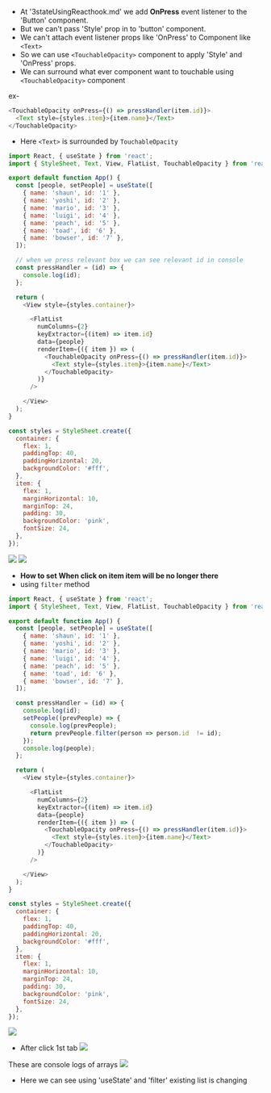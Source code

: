 * At '3stateUsingReacthook.md' we add **OnPress** event listener to the 'Button' component.
* But we can't pass 'Style' prop in to 'button' component.
* We can't attach event listener props like 'OnPress' to Component like `<Text>`
* So we can use `<TouchableOpacity>` component to apply 'Style' and 'OnPress' props.
* We can surround what ever component want to touchable using `<TouchableOpacity>` component

ex-
```js
<TouchableOpacity onPress={() => pressHandler(item.id)}>
  <Text style={styles.item}>{item.name}</Text>
</TouchableOpacity>
```
* Here `<Text>` is surrounded by  `TouchableOpacity`

```js
import React, { useState } from 'react';
import { StyleSheet, Text, View, FlatList, TouchableOpacity } from 'react-native';

export default function App() {
  const [people, setPeople] = useState([
    { name: 'shaun', id: '1' },
    { name: 'yoshi', id: '2' },
    { name: 'mario', id: '3' },
    { name: 'luigi', id: '4' },
    { name: 'peach', id: '5' },
    { name: 'toad', id: '6' },
    { name: 'bowser', id: '7' },
  ]);

  // when we press relevant box we can see relevant id in console
  const pressHandler = (id) => {
    console.log(id);
  };

  return (
    <View style={styles.container}>

      <FlatList 
        numColumns={2}
        keyExtractor={(item) => item.id} 
        data={people} 
        renderItem={({ item }) => (
          <TouchableOpacity onPress={() => pressHandler(item.id)}>
            <Text style={styles.item}>{item.name}</Text>
          </TouchableOpacity>
        )}
      />

    </View>
  );
}

const styles = StyleSheet.create({
  container: {
    flex: 1,
    paddingTop: 40,
    paddingHorizontal: 20,
    backgroundColor: '#fff',
  },
  item: {
    flex: 1,
    marginHorizontal: 10,
    marginTop: 24,
    padding: 30,
    backgroundColor: 'pink',
    fontSize: 24,
  },
});
```
![](./images/Screenshot%202023-09-19%20101516.png)
![](./images/Screenshot%202023-09-19%20101535.png)

* **How to set When click on item item will be no longer there**
* using `filter` method
```js
import React, { useState } from 'react';
import { StyleSheet, Text, View, FlatList, TouchableOpacity } from 'react-native';

export default function App() {
  const [people, setPeople] = useState([
    { name: 'shaun', id: '1' },
    { name: 'yoshi', id: '2' },
    { name: 'mario', id: '3' },
    { name: 'luigi', id: '4' },
    { name: 'peach', id: '5' },
    { name: 'toad', id: '6' },
    { name: 'bowser', id: '7' },
  ]);

  const pressHandler = (id) => {
    console.log(id);
    setPeople((prevPeople) => {
      console.log(prevPeople);
      return prevPeople.filter(person => person.id  != id);
    });
    console.log(people);
  };

  return (
    <View style={styles.container}>

      <FlatList 
        numColumns={2}
        keyExtractor={(item) => item.id} 
        data={people} 
        renderItem={({ item }) => (
          <TouchableOpacity onPress={() => pressHandler(item.id)}>
            <Text style={styles.item}>{item.name}</Text>
          </TouchableOpacity>
        )}
      />

    </View>
  );
}

const styles = StyleSheet.create({
  container: {
    flex: 1,
    paddingTop: 40,
    paddingHorizontal: 20,
    backgroundColor: '#fff',
  },
  item: {
    flex: 1,
    marginHorizontal: 10,
    marginTop: 24,
    padding: 30,
    backgroundColor: 'pink',
    fontSize: 24,
  },
});

```
![](./images/Screenshot%202023-09-19%20111157.png)

* After click 1st tab
![](./images/Screenshot%202023-09-19%20111212.png)

These are console logs of arrays
![](images/Screenshot%202023-09-19%20111236.png)

* Here we can see using 'useState' and 'filter' existing list is changing
